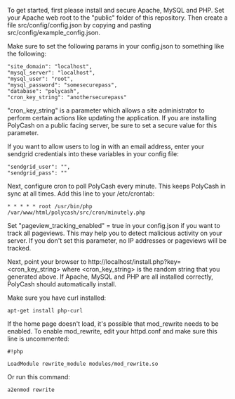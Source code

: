 To get started, first please install and secure Apache, MySQL and PHP.  Set your Apache web root to the "public" folder of this repository.  Then create a file src/config/config.json by copying and pasting src/config/example_config.json.

Make sure to set the following params in your config.json to something like the following:
```
"site_domain": "localhost",
"mysql_server": "localhost",
"mysql_user": "root",
"mysql_password": "somesecurepass",
"database": "polycash",
"cron_key_string": "anothersecurepass"
```
"cron_key_string" is a parameter which allows a site administrator to perform certain actions like updating the application.  If you are installing PolyCash on a public facing server, be sure to set a secure value for this parameter.

If you want to allow users to log in with an email address, enter your sendgrid credentials into these variables in your config file:
```
"sendgrid_user": "",
"sendgrid_pass": ""
```

Next, configure cron to poll PolyCash every minute. This keeps PolyCash in sync at all times. Add this line to your /etc/crontab:
```
* * * * * root /usr/bin/php /var/www/html/polycash/src/cron/minutely.php
```

Set "pageview_tracking_enabled" = true in your config.json if you want to track all pageviews.  This may help you to detect malicious activity on your server.  If you don't set this parameter, no IP addresses or pageviews will be tracked.

Next, point your browser to http://localhost/install.php?key=<cron_key_string> where <cron_key_string> is the random string that you generated above.  If Apache, MySQL and PHP are all installed correctly, PolyCash should automatically install.

Make sure you have curl installed:
```
apt-get install php-curl
```

If the home page doesn't load, it's possible that mod_rewrite needs to be enabled.  To enable mod_rewrite, edit your httpd.conf and make sure this line is uncommented:

```
#!php

LoadModule rewrite_module modules/mod_rewrite.so
```
Or run this command:
```
a2enmod rewrite
```